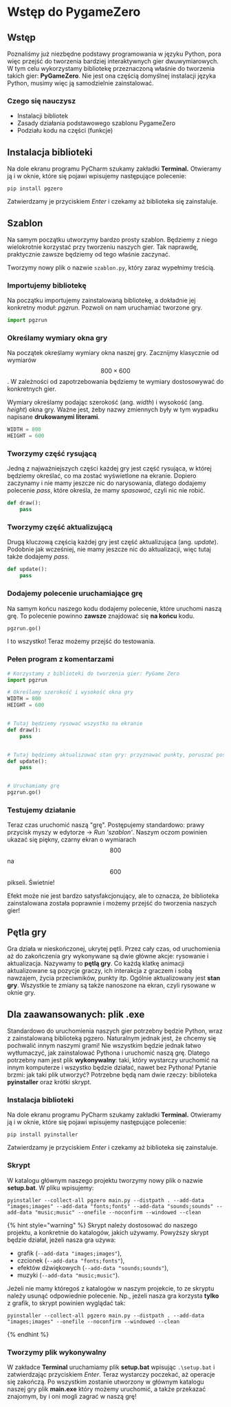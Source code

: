 # Wstęp do PygameZero

## Wstęp

Poznaliśmy już niezbędne podstawy programowania w języku Python, pora więc przejść do tworzenia bardziej interaktywnych gier dwuwymiarowych. W tym celu wykorzystamy bibliotekę przeznaczoną właśnie do tworzenia takich gier: **PyGameZero**. Nie jest ona częścią domyślnej instalacji języka Python, musimy więc ją samodzielnie zainstalować.

### Czego się nauczysz

* Instalacji bibliotek
* Zasady działania podstawowego szablonu PygameZero
* Podziału kodu na części (funkcje)

## Instalacja biblioteki

Na dole ekranu programu PyCharm szukamy zakładki **Terminal.** Otwieramy ją i w oknie, które się pojawi wpisujemy następujące polecenie:

`pip install pgzero`

Zatwierdzamy je przyciskiem _Enter_ i czekamy aż biblioteka się zainstaluje.

## Szablon

Na samym początku utworzymy bardzo prosty szablon. Będziemy z niego wielokrotnie korzystać przy tworzeniu naszych gier. Tak naprawdę, praktycznie zawsze będziemy od tego właśnie zaczynać.

Tworzymy nowy plik o nazwie `szablon.py`, który zaraz wypełnimy treścią.

### Importujemy bibliotekę

Na początku importujemy zainstalowaną bibliotekę, a dokładnie jej konkretny moduł: _pgzrun_.
Pozwoli on nam uruchamiać tworzone gry.

```python
import pgzrun
```

### Określamy wymiary okna gry

Na początek określamy wymiary okna naszej gry. Zacznijmy klasycznie od wymiarów $$800\times600$$.
W zależności od zapotrzebowania będziemy te wymiary dostosowywać do konkretnych gier.

Wymiary określamy podając szerokość (ang. *width*) i wysokość (ang. *height*) okna gry.
Ważne jest, żeby nazwy zmiennych były w tym wypadku napisane **drukowanymi literami**.

```python
WIDTH = 800
HEIGHT = 600
```

### Tworzymy część rysującą

Jedną z najważniejszych części każdej gry jest część rysująca, w której będziemy określać, co ma zostać wyświetlone na ekranie.
Dopiero zaczynamy i nie mamy jeszcze nic do narysowania, dlatego dodajemy polecenie _pass_, które określa, że mamy *spasować*, czyli nic nie robić.

```python
def draw():
    pass
```

### Tworzymy część aktualizującą

Drugą kluczową częścią każdej gry jest część aktualizująca (ang. *update*).
Podobnie jak wcześniej, nie mamy jeszcze nic do aktualizacji, więc tutaj także dodajemy _pass_.

```python
def update():
    pass
```

### Dodajemy polecenie uruchamiające grę

Na samym końcu naszego kodu dodajemy polecenie, które uruchomi naszą grę.
To polecenie powinno **zawsze** znajdować się **na końcu** kodu.

```python
pgzrun.go()
```

I to wszystko! Teraz możemy przejść do testowania.

### Pełen program z komentarzami

```python
# Korzystamy z biblioteki do tworzenia gier: PyGame Zero
import pgzrun

# Określamy szerokość i wysokość okna gry
WIDTH = 800
HEIGHT = 600


# Tutaj będziemy rysować wszystko na ekranie
def draw():
    pass


# Tutaj będziemy aktualizować stan gry: przyznawać punkty, poruszać postaciami itd.
def update():
    pass


# Uruchamiamy grę
pgzrun.go()
```

### Testujemy działanie

Teraz czas uruchomić naszą "grę". Postępujemy standardowo: prawy przycisk myszy w edytorze -> _Run 'szablon'_. Naszym oczom powinien ukazać się piękny, czarny ekran o wymiarach $$800$$ na $$600$$ pikseli. Świetnie!

Efekt może nie jest bardzo satysfakcjonujący, ale to oznacza, że biblioteka zainstalowana została poprawnie i możemy przejść do tworzenia naszych gier!

## Pętla gry

Gra działa w nieskończonej, ukrytej pętli. Przez cały czas, od uruchomienia aż do zakończenia gry wykonywane są dwie główne akcje: rysowanie i aktualizacja.
Nazywamy to **pętlą gry**. Co każdą klatkę animacji aktualizowane są pozycje graczy, ich interakcja z graczem i sobą nawzajem, życia przeciwników, punkty itp.
Ogólnie aktualizowany jest **stan gry**. Wszystkie te zmiany są także nanoszone na ekran, czyli rysowane w oknie gry.

## Dla zaawansowanych: plik .exe

Standardowo do uruchomienia naszych gier potrzebny będzie Python, wraz z zainstalowaną biblioteką pgzero.
Naturalnym jednak jest, że chcemy się pochwalić innym naszymi grami!
Nie wszystkim będzie jednak łatwo wytłumaczyć, jak zainstalować Pythona i uruchomić naszą grę.
Dlatego potrzebny nam jest plik **wykonywalny**: taki, który wystarczy uruchomić na innym komputerze i wszystko będzie działać, nawet bez Pythona!
Pytanie brzmi: jak taki plik utworzyć? 
Potrzebne będą nam dwie rzeczy: biblioteka **pyinstaller** oraz krótki skrypt.

### Instalacja biblioteki

Na dole ekranu programu PyCharm szukamy zakładki **Terminal.** Otwieramy ją i w oknie, które się pojawi wpisujemy następujące polecenie:

`pip install pyinstaller`

Zatwierdzamy je przyciskiem _Enter_ i czekamy aż biblioteka się zainstaluje.

### Skrypt

W katalogu głównym naszego projektu tworzymy nowy plik o nazwie **setup.bat**.
W pliku wpisujemy:

```
pyinstaller --collect-all pgzero main.py --distpath . --add-data "images;images" --add-data "fonts;fonts" --add-data "sounds;sounds" --add-data "music;music" --onefile --noconfirm --windowed --clean
```

{% hint style="warning" %}
Skrypt należy dostosować do naszego projektu, a konkretnie do katalogów, jakich używamy. Powyższy skrypt będzie działał, jeżeli nasza gra używa:
- grafik (`--add-data "images;images"`),
- czcionek (`--add-data "fonts;fonts"`),
- efektów dźwiękowych (`--add-data "sounds;sounds"`),
- muzyki (`--add-data "music;music"`).

Jeżeli nie mamy któregoś z katalogów w naszym projekcie, to ze skryptu należy usunąć odpowiednie polecenie. Np., jeżeli nasza gra korzysta **tylko** z grafik, to skrypt powinien wyglądać tak:
```
pyinstaller --collect-all pgzero main.py --distpath . --add-data "images;images" --onefile --noconfirm --windowed --clean
```
{% endhint %}

### Tworzymy plik wykonywalny

W zakładce **Terminal** uruchamiamy plik __setup.bat__ wpisując `.\setup.bat` i zatwierdzając przyciskiem _Enter_.
Teraz wystarczy poczekać, aż operacje się zakończą. 
Po wszystkim zostanie utworzony w głównym katalogu naszej gry plik **main.exe** który możemy uruchomić, a także przekazać znajomym, by i oni mogli zagrać w naszą grę!